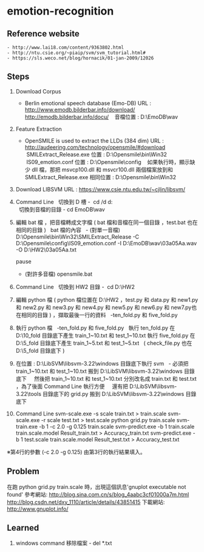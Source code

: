 # emotion-recognition

## Reference website
    - http://www.lai18.com/content/9363802.html
    - http://ntu.csie.org/~piaip/svm/svm_tutorial.html#
    - https://sls.weco.net/blog/hornacik/01-jan-2009/12026

## Steps
1. Download Corpus
    - Berlin emotional speech database (Emo-DB)
    URL : http://www.emodb.bilderbar.info/download/
          http://emodb.bilderbar.info/docu/
    音檔位置 : D:\EmoDB\wav
    
2. Feature Extraction
    - OpenSMILE is used to extract the LLDs (384 dim)
    URL : http://audeering.com/technology/opensmile/#download
    SMILExtract_Release.exe 位置 : D:\Opensmile\bin\Win32
    IS09_emotion.conf 位置 : D:\Opensmile\config
    如果執行時，顯示缺少 dll 檔，那把 msvcp100.dll 和 msvcr100.dll 兩個檔案放到和 SMILExtract_Release.exe 相同位置 : D:\Opensmile\bin\Win32

3. Download LIBSVM
   URL : https://www.csie.ntu.edu.tw/~cjlin/libsvm/
   
4. Command Line
   切換到 D 槽 -  cd /d d:\
   切換到音檔的目錄 - cd EmoDB\wav
   
5. 編輯 bat 檔 ，把音檔轉成文字檔 ( bat 檔和音檔在同一個目錄 ，test.bat 也在相同的目錄 )
   bat 檔的內容
   - (對單一音檔)
     D:\Opensmile\bin\Win32\SMILExtract_Release -C D:\Opensmile\config\IS09_emotion.conf -I D:\EmoDB\wav\03a05Aa.wav -O D:\HW2\03a05Aa.txt
   
     pause
     
   - (對許多音檔) opensmile.bat

6. Command Line
   切換到 HW2 目錄 -  cd D:\HW2
   
7. 編輯 python 檔 ( python 檔位置在 D:\HW2 ，test.py 和 data.py 和 new1.py 和 new2.py 和 new3.py 和 new4.py 和 new5.py 和 new6.py 和 new7.py也在相同的目錄 ) ，擷取最後一行的資料
   -ten_fold.py 和 five_fold.py
   
8. 執行 python 檔
   -ten_fold.py 和 five_fold.py
   執行 ten_fold.py 在 D:\10_fold 目錄底下產生 train_1~10.txt 和 test_1~10.txt
   執行 five_fold.py 在 D:\5_fold 目錄底下產生 train_1~5.txt 和 test_1~5.txt
   ( check_file.py 也在 D:\5_fold 目錄底下 )
   
9. 在位置 : D:\LibSVM\libsvm-3.22\windows 目錄底下執行 svm
   - 必須把 train_1~10.txt 和 test_1~10.txt 搬到 D:\LibSVM\libsvm-3.22\windows 目錄底下
     然後把 train_1~10.txt 和 test_1~10.txt 分別改名成 train.txt 和 test.txt ，為了後面 Command Line 執行方便
     還有把 D:\LibSVM\libsvm-3.22\tools 目錄底下的 grid.py 搬到 D:\LibSVM\libsvm-3.22\windows 目錄底下
     
10. Command Line
svm-scale.exe -s scale train.txt > train.scale
svm-scale.exe -r scale test.txt > test.scale
python grid.py train.scale
svm-train.exe -b 1 -c 2.0 -g 0.125 train.scale
svm-predict.exe -b 1 train.scale train.scale.model Result_train.txt > Accuracy_train.txt
svm-predict.exe -b 1 test.scale train.scale.model Result_test.txt > Accuracy_test.txt

※第4行的參數 (-c 2.0 -g 0.125) 由第3行的執行結果填入。

## Problem
在跑 python grid.py train.scale 時，出現這個訊息'gnuplot executable not found'
參考網站:
http://blog.sina.com.cn/s/blog_4aabc3cf01000a7m.html
http://blog.csdn.net/dxy_1110/article/details/43851415
下載網站:
http://www.gnuplot.info/

## Learned
1. windows command 移除檔案 - del *.txt

